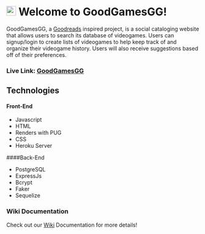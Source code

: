 # <img src="public/favicon.ico" width="25" height="25"> Welcome to GoodGamesGG!

GoodGamesGG, a [Goodreads](https://www.goodreads.com/) inspired project, is a social cataloging website that allows users to search its database of videogames. Users can signup/login to create lists of videogames to help keep track of and organize their videogame history. Users will also receive suggestions based off of their preferences.

### **Live Link: [GoodGamesGG](https://goodgamesgg.herokuapp.com/)**

## Technologies 
#### Front-End
- Javascript
- HTML
- Renders with PUG
- CSS
- Heroku Server

####Back-End
- PostgreSQL
- ExpressJs
- Bcrypt
- Faker
- Sequelize

### Wiki Documentation
Check out our [Wiki](https://github.com/jiezheng2020/GoodGamesGG/wiki) Documentation for more details!
